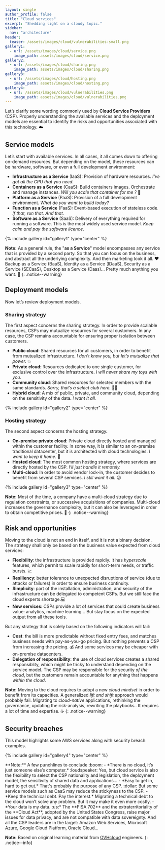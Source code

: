 ```yaml
---
layout: single
author_profile: false
title: "Cloud services"
excerpt: "Shedding light on a cloudy topic."
sidebar:
  nav: "architecture"
header:
  teaser: /assets/images/cloud/vulnerabilities-small.png
gallery1:
  - url: /assets/images/cloud/service.png
    image_path: assets/images/cloud/service.png
gallery2:
  - url: /assets/images/cloud/sharing.png
    image_path: assets/images/cloud/sharing.png
gallery3:
  - url: /assets/images/cloud/hosting.png
    image_path: assets/images/cloud/hosting.png
gallery4:
  - url: /assets/images/cloud/vulnerabilities.png
    image_path: assets/images/cloud/vulnerabilities.png
---
```


Let’s clarify some wording commonly used by **Cloud Service Providers** (CSP). Properly understanding the available services and the deployment models are essential to identify the risks and opportunities associated with this technology. :cloud:

## Service models

Let’s start with available services. In all cases, it all comes down to offering on-demand resources. But depending on the model, these resources can be hardware, software, or even a full development environment:
- **Infrastructure as a Service** (IaaS): Provision of hardware resources. *I’ve got all the CPU that you need.*
- **Containers as a Service** (CaaS): Build containers images. Orchestrate and manage instances. *Will you scale that container for me ?* :whale:
- **Platform as a Service** (PaaS): Provision of a full development environment. *What do you want to build today?*
- **Function as a Service** (FaaS): Event-based execution of stateless code. *If that, run that. And that.* 
- **Software as a Service** (SaaS): Delivery of everything required for running a software. This is the most widely used service model. *Keep calm and pay the software licence.*

{% include gallery id="gallery1" type="center" %}

**Note:** As a general rule, the "**as a Service**" model encompasses any service that is provided by a second party. So that you can focus on the business, and abstract all the underlying complexity. And then marketing took it all. :heart: Backup as a Service (BaaS), Identity as a Service (IDaaS), Security as a Service (SECaaS), Desktop as a Service (Daas)... Pretty much anything you want. :see_no_evil:
{: .notice--warning}

## Deployment models

Now let’s review deployment models.

### Sharing strategy

The first aspect concerns the sharing strategy. In order to provide scalable resources, CSPs may mutualize resources for several customers. In any case, the CSP remains accountable for ensuring proper isolation between customers.
- **Public cloud**: Shared resources for all customers, in order to benefit from mutualized infrastructure. *I don’t know you, but let’s mutualize that power.* :boom:
- **Private cloud**: Resources dedicated to one single customer, for exclusive control over the infrastructure. *I will never share my toys with you.*
- **Community cloud**: Shared resources for selected members with the same standards. *Sorry, that’s a select club here.* :guardsman:
- **Hybrid cloud**: A mix of public, private, and community cloud, depending on the sensitivity of the data. *I want it all.*

{% include gallery id="gallery2" type="center" %}

### Hosting strategy

The second aspect concerns the hosting strategy.
- **On-premise private cloud**: Private cloud directly hosted and managed within the customer facility. In some way, it is similar to an on-premise traditional datacenter, but it is architected with cloud technologies. *I want to keep it home.* :european_castle:
- **Hosted cloud**: The most common hosting strategy, where services are directly hosted by the CSP. *I’ll just handle it remotely.*
- **Multi-cloud**: In order to avoid vendor lock-in, the customer decides to benefit from several CSP services. *I still want it all.* :stuck_out_tongue_winking_eye:

{% include gallery id="gallery3" type="center" %}

**Note:** Most of the time, a company have a multi-cloud strategy due to regulation constraints, or successive acquisitions of companies. Multi-cloud increases the governance complexity, but it can also be leveraged in order to obtain competitive prices. :pray:
{: .notice--warning}

## Risk and opportunities

Moving to the cloud is not an end in itself, and it is not a binary decision. The strategy shall only be based on the business value expected from cloud services:
- **Flexibility**: the infrastructure is provided rapidly. It has *hyperscale* features, which permit to scale rapidly for short-term needs, or traffic bursts. :chart_with_upwards_trend:
- **Resiliency**: better tolerance to unexpected disruptions of service (due to attacks or failures) in order to ensure business continuity.
- **Simplicity**: part of the installation, administration, and security of the infrastructure can be delegated to competent CSPs. But we still face the cloud experts shortage.:computer:
- **New services**: CSPs provide a lot of services that could create business value: analytics, machine learning... But stay focus on the expected output from  all these tools.

But any strategy that is solely based on the following indicators will fail:
- **Cost**: the bill is more predictable without fixed entry fees, and matches business needs with pay-as-you-go pricing. But nothing prevents a CSP from increasing the pricing. :moneybag: And some services may be cheaper with on-premise datacenters.
- **Delegation of responsibility**: the use of cloud services creates a shared responsiblity, which might be tricky to understand depending on the service model. The CSP may be responsible for the security *of the cloud*, but the customers remain accountable for anything that happens *within the cloud*.

**Note:** Moving to the cloud requires to adopt a new *cloud mindset* in order to benefit from its capacities. A generalized *lift and shift* approach would probably fail. Migrating to *cloud-native* applications, rethinking the governance, updating the risk-analysis, rewriting the playbooks.. It requires a lot of time and expertise. :coffee:
{: .notice--warning}

## Security breaches

This model highlights some AWS services along with security breach examples.

{% include gallery id="gallery4" type="center" %}

<div class="notice--warning" markdown="1">
**Note:** A few punchlines to conclude :boom:  
- *There is no cloud, it’s just someone else’s computer.* :loudspeaker: Yes, but cloud service is also the flexibility to select the CSP nationality and legislation, the deployment model, the sensitivity of shared data and applications…  
- *Easy to get in, hard to get out.* That's probably the purpose of any CSP. :dollar: But some service models such as CaaS may reduce the stickyness to the CSP.  
- *Keep the technical debt. Pay the interest.* Migrating a technical debt to the cloud won't solve any problem. But it may make it even more costly.  
- *Your data is my data. :us:* The **FISA 702** and the extraterritoriality of the **Cloud Act**, adopted by the United States Congress, raise major issues for data privacy, and are not compatible with data sovereignty. And all the CSP leaders are in the target: Amazon Web Services, Microsoft Azure, Google Cloud Platform, Oracle Cloud...
</div>

**Note:** Based on original learning material from [OVHcloud](https://www.ovhcloud.com/) engineers.
{: .notice--info}
